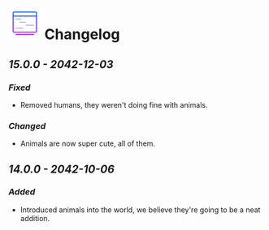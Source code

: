 # ![image info](../images/icons8-plan-64.png) Changelog

## _15.0.0 - 2042-12-03_

### _Fixed_

* Removed humans, they weren't doing fine with animals.

### _Changed_

* Animals are now super cute, all of them.

## _14.0.0 - 2042-10-06_

### _Added_

* Introduced animals into the world, we believe they're going to be a neat addition.

